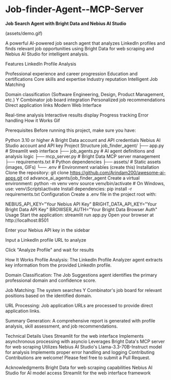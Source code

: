 # Job-finder-Agent--MCP-Server


**Job Search Agent with Bright Data and Nebius AI Studio**


(assets/demo.gif)


A powerful AI-powered job search agent that analyzes LinkedIn profiles and finds relevant job opportunities using Bright Data for web scraping and Nebius AI Studio for intelligent analysis.

Features
LinkedIn Profile Analysis

Professional experience and career progression
Education and certifications
Core skills and expertise
Industry reputation
Intelligent Job Matching

Domain classification (Software Engineering, Design, Product Management, etc.)
Y Combinator job board integration
Personalized job recommendations
Direct application links
Modern Web Interface

Real-time analysis
Interactive results display
Progress tracking
Error handling
How it Works
Gif

Prerequisites
Before running this project, make sure you have:

Python 3.10 or higher
A Bright Data account and API credentials
Nebius AI Studio account and API key
Project Structure
job_finder_agent/
├── app.py              # Streamlit web interface
├── job_agents.py       # AI agent definitions and analysis logic
├── mcp_server.py       # Bright Data MCP server management
├── requirements.txt    # Python dependencies
├── assets/            # Static assets (images, GIFs)
└── .env              # Environment variables (create this)
Installation
Clone the repository:
git clone https://github.com/Arindam200/awesome-ai-apps.git
cd advance_ai_agents/job_finder_agent
Create a virtual environment:
python -m venv venv
source venv/bin/activate  # On Windows, use: venv\Scripts\activate
Install dependencies:
pip install -r requirements.txt
Configuration
Create a .env file in the project root with:

NEBIUS_API_KEY="Your Nebius API Key"
BRIGHT_DATA_API_KEY="Your Bright Data API Key"
BROWSER_AUTH="Your Bright Data Browser Auth"
Usage
Start the application:
streamlit run app.py
Open your browser at http://localhost:8501

Enter your Nebius API key in the sidebar

Input a LinkedIn profile URL to analyze

Click "Analyze Profile" and wait for results

How It Works
Profile Analysis: The LinkedIn Profile Analyzer agent extracts key information from the provided LinkedIn profile.

Domain Classification: The Job Suggestions agent identifies the primary professional domain and confidence score.

Job Matching: The system searches Y Combinator's job board for relevant positions based on the identified domain.

URL Processing: Job application URLs are processed to provide direct application links.

Summary Generation: A comprehensive report is generated with profile analysis, skill assessment, and job recommendations.

Technical Details
Uses Streamlit for the web interface
Implements asynchronous processing with asyncio
Leverages Bright Data's MCP server for web scraping
Utilizes Nebius AI Studio's Llama-3.3-70B-Instruct model for analysis
Implements proper error handling and logging
Contributing
Contributions are welcome! Please feel free to submit a Pull Request.

Acknowledgments
Bright Data for web scraping capabilities
Nebius AI Studio for AI model access
Streamlit for the web interface framework

